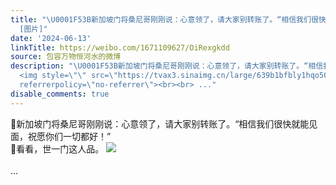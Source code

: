 ```yaml
---
title: "\U0001F53B新加坡门将桑尼哥刚刚说：心意领了，请大家别转账了。“相信我们很快就能见面，祝愿你们一切都好！”\U0001F53B看看，世一门这人品。
  [图片]"
date: '2024-06-13'
linkTitle: https://weibo.com/1671109627/OiRexgkdd
source: 包容万物恒河水的微博
description: "\U0001F53B新加坡门将桑尼哥刚刚说：心意领了，请大家别转账了。“相信我们很快就能见面，祝愿你们一切都好！”<br>\U0001F53B看看，世一门这人品。
  <img style=\"\" src=\"https://tvax3.sinaimg.cn/large/639b1bfbly1hqo50xqunyj20ea0ksn01.jpg\"
  referrerpolicy=\"no-referrer\"><br><br> ..."
disable_comments: true
---
```

🔻新加坡门将桑尼哥刚刚说：心意领了，请大家别转账了。“相信我们很快就能见面，祝愿你们一切都好！”<br>🔻看看，世一门这人品。 <img style="" src="https://tvax3.sinaimg.cn/large/639b1bfbly1hqo50xqunyj20ea0ksn01.jpg" referrerpolicy="no-referrer"><br><br> ...